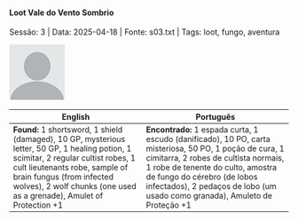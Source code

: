
#### Loot  Vale do Vento Sombrio

Sessão: 3 | Data: 2025-04-18 | Fonte: s03.txt | Tags: loot, fungo, aventura

![Loot  Vale do Vento Sombrio](blank.png)

| English | Português |
|---------|-----------|
| **Found:** 1 shortsword, 1 shield (damaged), 10 GP, mysterious letter, 50 GP, 1 healing potion, 1 scimitar, 2 regular cultist robes, 1 cult lieutenants robe, sample of brain fungus (from infected wolves), 2 wolf chunks (one used as a grenade), Amulet of Protection +1 | **Encontrado:** 1 espada curta, 1 escudo (danificado), 10 PO, carta misteriosa, 50 PO, 1 poção de cura, 1 cimitarra, 2 robes de cultista normais, 1 robe de tenente do culto, amostra de fungo do cérebro (de lobos infectados), 2 pedaços de lobo (um usado como granada), Amuleto de Proteção +1 |


























